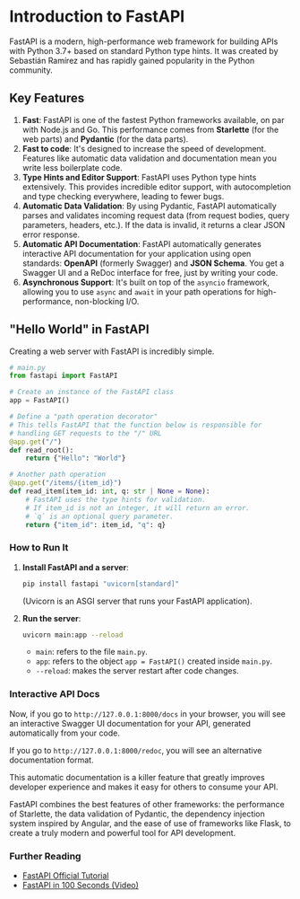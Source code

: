 # Introduction to FastAPI

FastAPI is a modern, high-performance web framework for building APIs with Python 3.7+ based on standard Python type hints. It was created by Sebastián Ramírez and has rapidly gained popularity in the Python community.

## Key Features

1.  **Fast**: FastAPI is one of the fastest Python frameworks available, on par with Node.js and Go. This performance comes from **Starlette** (for the web parts) and **Pydantic** (for the data parts).
2.  **Fast to code**: It's designed to increase the speed of development. Features like automatic data validation and documentation mean you write less boilerplate code.
3.  **Type Hints and Editor Support**: FastAPI uses Python type hints extensively. This provides incredible editor support, with autocompletion and type checking everywhere, leading to fewer bugs.
4.  **Automatic Data Validation**: By using Pydantic, FastAPI automatically parses and validates incoming request data (from request bodies, query parameters, headers, etc.). If the data is invalid, it returns a clear JSON error response.
5.  **Automatic API Documentation**: FastAPI automatically generates interactive API documentation for your application using open standards: **OpenAPI** (formerly Swagger) and **JSON Schema**. You get a Swagger UI and a ReDoc interface for free, just by writing your code.
6.  **Asynchronous Support**: It's built on top of the `asyncio` framework, allowing you to use `async` and `await` in your path operations for high-performance, non-blocking I/O.

## "Hello World" in FastAPI

Creating a web server with FastAPI is incredibly simple.

```python
# main.py
from fastapi import FastAPI

# Create an instance of the FastAPI class
app = FastAPI()

# Define a "path operation decorator"
# This tells FastAPI that the function below is responsible for
# handling GET requests to the "/" URL
@app.get("/")
def read_root():
    return {"Hello": "World"}

# Another path operation
@app.get("/items/{item_id}")
def read_item(item_id: int, q: str | None = None):
    # FastAPI uses the type hints for validation.
    # If item_id is not an integer, it will return an error.
    # `q` is an optional query parameter.
    return {"item_id": item_id, "q": q}
```

### How to Run It

1.  **Install FastAPI and a server**:
    ```bash
    pip install fastapi "uvicorn[standard]"
    ```
    (Uvicorn is an ASGI server that runs your FastAPI application).

2.  **Run the server**:
    ```bash
    uvicorn main:app --reload
    ```
    *   `main`: refers to the file `main.py`.
    *   `app`: refers to the object `app = FastAPI()` created inside `main.py`.
    *   `--reload`: makes the server restart after code changes.

### Interactive API Docs

Now, if you go to `http://127.0.0.1:8000/docs` in your browser, you will see an interactive Swagger UI documentation for your API, generated automatically from your code.

If you go to `http://127.0.0.1:8000/redoc`, you will see an alternative documentation format.

This automatic documentation is a killer feature that greatly improves developer experience and makes it easy for others to consume your API.

FastAPI combines the best features of other frameworks: the performance of Starlette, the data validation of Pydantic, the dependency injection system inspired by Angular, and the ease of use of frameworks like Flask, to create a truly modern and powerful tool for API development.

<div class="further-reading">
<h3>Further Reading</h3>
<ul>
  <li><a href="https://fastapi.tiangolo.com/tutorial/" target="_blank" rel="noopener noreferrer">FastAPI Official Tutorial</a></li>
  <li><a href="https://www.youtube.com/watch?v=7t2alSnE2-I" target="_blank" rel="noopener noreferrer">FastAPI in 100 Seconds (Video)</a></li>
</ul>
</div>